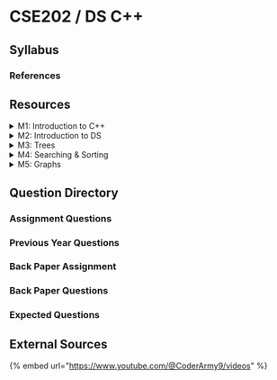 # CSE202 / DS C++

## Syllabus

### References

## Resources

<details>

<summary>M1: Introduction to C++</summary>



</details>

<details>

<summary>M2: Introduction to DS</summary>



</details>

<details>

<summary>M3: Trees</summary>



</details>

<details>

<summary>M4: Searching &#x26; Sorting</summary>



</details>

<details>

<summary>M5: Graphs</summary>



</details>

## Question Directory

### Assignment Questions

### Previous Year Questions

### Back Paper Assignment

### Back Paper Questions

### Expected Questions

## External Sources

{% embed url="https://www.youtube.com/@CoderArmy9/videos" %}

